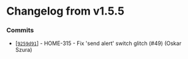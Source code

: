 # Changelog from v1.5.5
### Commits
* [[`9259d91`](http://github.com/smart-evolution/shpanel/commit/9259d91b919ee68f65d06699dd50411e1a314dc4)] - HOME-315 - Fix 'send alert' switch glitch (#49) (Oskar Szura)